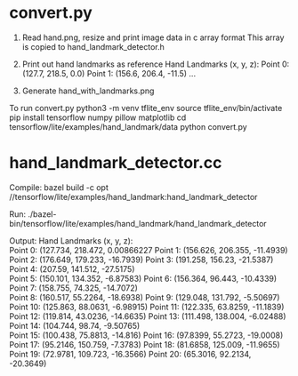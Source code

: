 # convert.py
1. Read hand.png, resize and print image data in c array format
This array is copied to hand_landmark_detector.h

2. Print out hand landmarks as reference
Hand Landmarks (x, y, z):
Point 0: (127.7, 218.5, 0.0)
Point 1: (156.6, 206.4, -11.5)
...

3. Generate hand_with_landmarks.png

To run convert.py
python3 -m venv tflite_env
source tflite_env/bin/activate
pip install tensorflow numpy pillow matplotlib
cd tensorflow/lite/examples/hand_landmark/data
python convert.py

# hand_landmark_detector.cc
Compile:
bazel build -c opt //tensorflow/lite/examples/hand_landmark:hand_landmark_detector

Run:
./bazel-bin/tensorflow/lite/examples/hand_landmark/hand_landmark_detector

Output:
Hand Landmarks (x, y, z):             
Point 0: (127.734, 218.472, 0.00866227
Point 1: (156.626, 206.355, -11.4939) 
Point 2: (176.649, 179.233, -16.7939) 
Point 3: (191.258, 156.23, -21.5387)  
Point 4: (207.59, 141.512, -27.5175)  
Point 5: (150.101, 134.352, -6.87583) 
Point 6: (156.364, 96.443, -10.4339)  
Point 7: (158.755, 74.325, -14.7072)  
Point 8: (160.517, 55.2264, -18.6938) 
Point 9: (129.048, 131.792, -5.50697) 
Point 10: (125.863, 88.0631, -6.98915)
Point 11: (122.335, 63.8259, -11.1839)
Point 12: (119.814, 43.0236, -14.6635)
Point 13: (111.498, 138.004, -6.02488)
Point 14: (104.744, 98.74, -9.50765)  
Point 15: (100.438, 75.8813, -14.816) 
Point 16: (97.8399, 55.2723, -19.0008)
Point 17: (95.2146, 150.759, -7.3783) 
Point 18: (81.6858, 125.009, -11.9655)
Point 19: (72.9781, 109.723, -16.3566)
Point 20: (65.3016, 92.2134, -20.3649)



